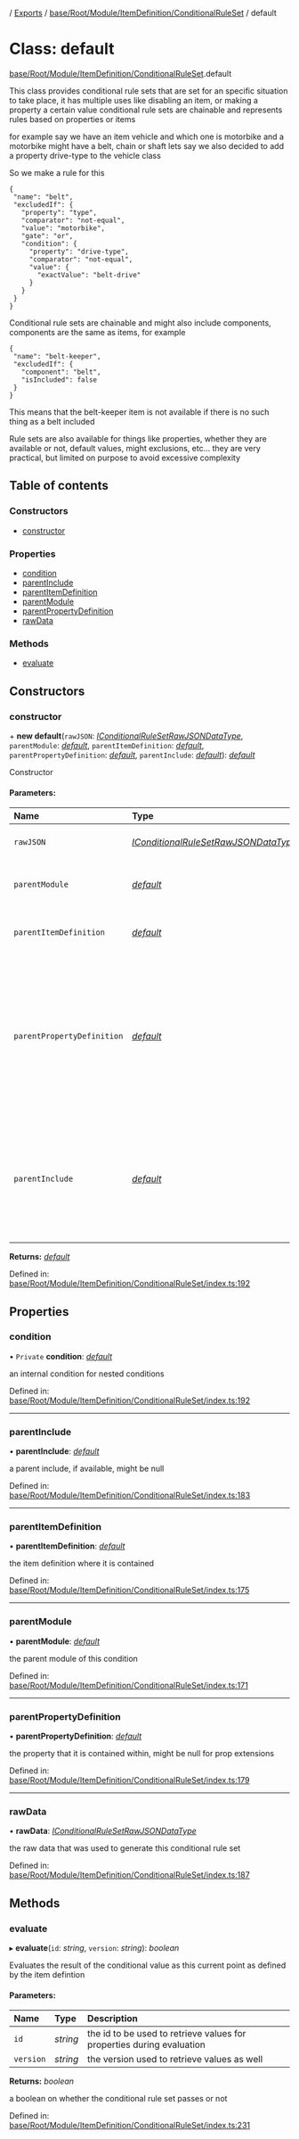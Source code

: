 [](../README.md) / [Exports](../modules.md) / [base/Root/Module/ItemDefinition/ConditionalRuleSet](../modules/base_root_module_itemdefinition_conditionalruleset.md) / default

# Class: default

[base/Root/Module/ItemDefinition/ConditionalRuleSet](../modules/base_root_module_itemdefinition_conditionalruleset.md).default

This class provides conditional rule sets that are set for
an specific situation to take place, it has multiple uses
like disabling an item, or making a property a certain value
conditional rule sets are chainable and represents rules
based on properties or items

for example say we have an item vehicle and which one is
motorbike and a motorbike might have a belt, chain or shaft
lets say we also decided to add a property drive-type to
the vehicle class

So we make a rule for this

```
{
 "name": "belt",
 "excludedIf": {
   "property": "type",
   "comparator": "not-equal",
   "value": "motorbike",
   "gate": "or",
   "condition": {
     "property": "drive-type",
     "comparator": "not-equal",
     "value": {
       "exactValue": "belt-drive"
     }
   }
 }
}
```

Conditional rule sets are chainable and might also include
components, components are the same as items, for example

```
{
 "name": "belt-keeper",
 "excludedIf": {
   "component": "belt",
   "isIncluded": false
 }
}
```

This means that the belt-keeper item is not available if there is no such
thing as a belt included

Rule sets are also available for things like properties, whether they
are available or not, default values, might exclusions, etc... they
are very practical, but limited on purpose to avoid excessive complexity

## Table of contents

### Constructors

- [constructor](base_root_module_itemdefinition_conditionalruleset.default.md#constructor)

### Properties

- [condition](base_root_module_itemdefinition_conditionalruleset.default.md#condition)
- [parentInclude](base_root_module_itemdefinition_conditionalruleset.default.md#parentinclude)
- [parentItemDefinition](base_root_module_itemdefinition_conditionalruleset.default.md#parentitemdefinition)
- [parentModule](base_root_module_itemdefinition_conditionalruleset.default.md#parentmodule)
- [parentPropertyDefinition](base_root_module_itemdefinition_conditionalruleset.default.md#parentpropertydefinition)
- [rawData](base_root_module_itemdefinition_conditionalruleset.default.md#rawdata)

### Methods

- [evaluate](base_root_module_itemdefinition_conditionalruleset.default.md#evaluate)

## Constructors

### constructor

\+ **new default**(`rawJSON`: [*IConditionalRuleSetRawJSONDataType*](../modules/base_root_module_itemdefinition_conditionalruleset.md#iconditionalrulesetrawjsondatatype), `parentModule`: [*default*](base_root_module.default.md), `parentItemDefinition`: [*default*](base_root_module_itemdefinition.default.md), `parentPropertyDefinition`: [*default*](base_root_module_itemdefinition_propertydefinition.default.md), `parentInclude`: [*default*](base_root_module_itemdefinition_include.default.md)): [*default*](base_root_module_itemdefinition_conditionalruleset.default.md)

Constructor

#### Parameters:

Name | Type | Description |
:------ | :------ | :------ |
`rawJSON` | [*IConditionalRuleSetRawJSONDataType*](../modules/base_root_module_itemdefinition_conditionalruleset.md#iconditionalrulesetrawjsondatatype) | the raw data as JSON   |
`parentModule` | [*default*](base_root_module.default.md) | the module where this node is located   |
`parentItemDefinition` | [*default*](base_root_module_itemdefinition.default.md) | the item definition that this node is   |
`parentPropertyDefinition` | [*default*](base_root_module_itemdefinition_propertydefinition.default.md) | the property definition that contains the rule located, it might not be available for example for condition in prop extensions   |
`parentInclude` | [*default*](base_root_module_itemdefinition_include.default.md) | the item that contains this condition, such as in exclusion rules, it might not be available as well    |

**Returns:** [*default*](base_root_module_itemdefinition_conditionalruleset.default.md)

Defined in: [base/Root/Module/ItemDefinition/ConditionalRuleSet/index.ts:192](https://github.com/onzag/itemize/blob/0569bdf2/base/Root/Module/ItemDefinition/ConditionalRuleSet/index.ts#L192)

## Properties

### condition

• `Private` **condition**: [*default*](base_root_module_itemdefinition_conditionalruleset.default.md)

an internal condition for nested conditions

Defined in: [base/Root/Module/ItemDefinition/ConditionalRuleSet/index.ts:192](https://github.com/onzag/itemize/blob/0569bdf2/base/Root/Module/ItemDefinition/ConditionalRuleSet/index.ts#L192)

___

### parentInclude

• **parentInclude**: [*default*](base_root_module_itemdefinition_include.default.md)

a parent include, if available, might be null

Defined in: [base/Root/Module/ItemDefinition/ConditionalRuleSet/index.ts:183](https://github.com/onzag/itemize/blob/0569bdf2/base/Root/Module/ItemDefinition/ConditionalRuleSet/index.ts#L183)

___

### parentItemDefinition

• **parentItemDefinition**: [*default*](base_root_module_itemdefinition.default.md)

the item definition where it is contained

Defined in: [base/Root/Module/ItemDefinition/ConditionalRuleSet/index.ts:175](https://github.com/onzag/itemize/blob/0569bdf2/base/Root/Module/ItemDefinition/ConditionalRuleSet/index.ts#L175)

___

### parentModule

• **parentModule**: [*default*](base_root_module.default.md)

the parent module of this condition

Defined in: [base/Root/Module/ItemDefinition/ConditionalRuleSet/index.ts:171](https://github.com/onzag/itemize/blob/0569bdf2/base/Root/Module/ItemDefinition/ConditionalRuleSet/index.ts#L171)

___

### parentPropertyDefinition

• **parentPropertyDefinition**: [*default*](base_root_module_itemdefinition_propertydefinition.default.md)

the property that it is contained within, might be null for prop extensions

Defined in: [base/Root/Module/ItemDefinition/ConditionalRuleSet/index.ts:179](https://github.com/onzag/itemize/blob/0569bdf2/base/Root/Module/ItemDefinition/ConditionalRuleSet/index.ts#L179)

___

### rawData

• **rawData**: [*IConditionalRuleSetRawJSONDataType*](../modules/base_root_module_itemdefinition_conditionalruleset.md#iconditionalrulesetrawjsondatatype)

the raw data that was used to generate this conditional rule set

Defined in: [base/Root/Module/ItemDefinition/ConditionalRuleSet/index.ts:187](https://github.com/onzag/itemize/blob/0569bdf2/base/Root/Module/ItemDefinition/ConditionalRuleSet/index.ts#L187)

## Methods

### evaluate

▸ **evaluate**(`id`: *string*, `version`: *string*): *boolean*

Evaluates the result of the conditional value as this current point
as defined by the item defintion

#### Parameters:

Name | Type | Description |
:------ | :------ | :------ |
`id` | *string* | the id to be used to retrieve values for properties during evaluation   |
`version` | *string* | the version used to retrieve values as well   |

**Returns:** *boolean*

a boolean on whether the conditional rule set passes or not

Defined in: [base/Root/Module/ItemDefinition/ConditionalRuleSet/index.ts:231](https://github.com/onzag/itemize/blob/0569bdf2/base/Root/Module/ItemDefinition/ConditionalRuleSet/index.ts#L231)
